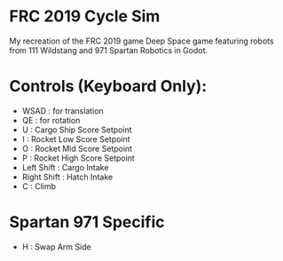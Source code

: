 # FRC 2019 Cycle Sim

My recreation of the FRC 2019 game Deep Space game featuring robots from 111 Wildstang and 971 Spartan Robotics in Godot.

# Controls (Keyboard Only):
- WSAD : for translation
- QE : for rotation
- U : Cargo Ship Score Setpoint
- I : Rocket Low Score Setpoint
- O : Rocket Mid Score Setpoint
- P : Rocket High Score Setpoint
- Left Shift : Cargo Intake
- Right Shift : Hatch Intake
- C : Climb

# Spartan 971 Specific
- H : Swap Arm Side
